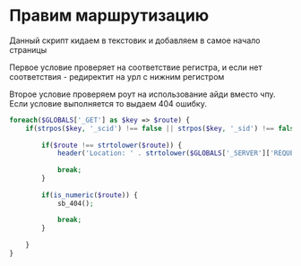 # Правим маршрутизацию

Данный скрипт кидаем в текстовик и добавляем в самое начало страницы

Первое условие проверяет на соответствие регистра, и если нет соответствия - редиректит на урл с нижним регистром

Второе условие проверяем роут на использование айди вместо чпу. Если условие выполняется то выдаем 404 ошибку.

```php
foreach($GLOBALS['_GET'] as $key => $route) {
    if(strpos($key, '_scid') !== false || strpos($key, '_sid') !== false) {
            
        if($route !== strtolower($route)) {
            header('Location: ' . strtolower($GLOBALS['_SERVER']['REQUEST_URI']));
            
            break;
        }
            
        if(is_numeric($route)) {
            sb_404();
                
            break;
        }
            
    }
}
```
